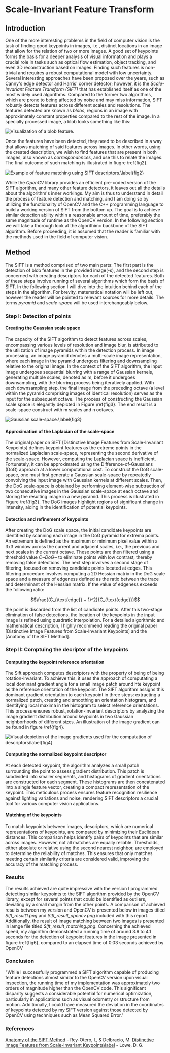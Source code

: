 # Scale-Invariant Feature Transform

## Introduction

One of the more interesting problems in the field of computer vision is the task of finding good keypoints in images, i.e., distinct locations in an image that allow for the relation of two or more images. A good set of keypoints forms the basis for a deeper analysis of visual information and plays a crucial role in tasks such as optical flow estimation, object tracking, and even 3D reconstruction based on images. Finding such features is non-trivial and requires a robust computational model with low uncertainty. Several interesting approaches have been proposed over the years, such as Canny's edge detector and Harris' corner detector; however, it is the *Scale-Invariant Feature Transform (SIFT)* that has established itself as one of the most widely used algorithms. Compared to the former two algorithms, which are prone to being affected by noise and may miss information, SIFT robustly detects features across different scales and resolutions. The features detected are known as *blobs*, regions in an image with approximately constant properties compared to the rest of the image. In a specially processed image, a blob looks something like this:

![Visualization of a blob feature.](blob.png)

Once the features have been detected, they need to be described in a way that allows matching of said features across images. In other words, using the created description, we wish to find features that are present in both images, also known as *correspondences*, and use this to relate the images. The final outcome of such matching is illustrated in fiugre \ref{fig2}.

![Example of feature matching using SIFT descriptors.\label{fig2}](sift_example.jpg)

While the *OpenCV* library provides an efficient pre-coded version of the SIFT algorithm, and many other feature detectors, it leaves out all the details about the algorithm's inner workings. My aim is thus to understand in detail the process of feature detection and matching, and I am doing so by utilizing the functionality of OpenCV and the C++ programming language to build a working version of SIFT from the bottom up. The goal is to achieve similar detection ability within a reasonable amount of time, preferably the same magnitude of runtime as the OpenCV version. In the following section we will take a thorough look at the algorithimc backbone of the SIFT algorithm. Before proceeding, it is assumed that the reader is familiar with the methods used in the field of computer vision.

## Method
The SIFT is a method comprised of two main parts: The first part is the detection of blob features in the provided image(-s), and the second step is concerned with creating descriptors for each of the detected features. Both of these steps involve running of several algorithms which form the basis of SIFT. In the following section I will dive into the intuition behind each of the steps in the algorithm. For brevity, matematical notation will be left out, however the reader will be pointed to relevant sources for more details. The terms *pyramid* and *scale-space* will be used interchangeably below.

### Step I: Detection of points

#### Creating the Guassian scale space
The capacity of the SIFT algorithm to detect features across scales, encompassing various levels of resolution and image blur, is attributed to the utilization of image pyramids within the detection process. In image processing, an image pyramid denotes a multi-scale image representation, where each image in the pyramid undergoes filtering and downsampling relative to the original image. In the context of the SIFT algorithm, the input image undergoes sequential blurring with a range of Gaussian kernels, generating multiple scales, denoted as m, before it undergoes downsampling, with the blurring process being iteratively applied. With each downsampling step, the final image from the preceding octave (a level within the pyramid comprising images of identical resolution) serves as the input for the subsequent octave. The process of constructing the Gaussian scale space is elegantly depicted in Figure \ref{fig3}. The end result is a scale-space construct with m scales and n octaves.

![Gaussian scale-space.\label{fig3}](gauss.png)

#### Approximation of the Laplacian of the scale-space
The original paper on SIFT [Distinctive Image Features from Scale-Invariant Keypoints] defines keypoint features as the extreme points in the normalized Laplacian scale-space, representing the second derivative of the scale-space. However, computing the Laplacian space is inefficient. Fortunately, it can be approximated using the Difference-of-Gaussians (DoG) approach at a lower computational cost. To construct the DoG scale-space, one must first generate a Gaussian scale-space by repeatedly convolving the input image with Gaussian kernels at different scales. Then, the DoG scale-space is obtained by performing element-wise subtraction of two consecutive images in the Gaussian scale-space at each octave and storing the resulting image in a new pyramid. This process is illustrated in Figure \ref{fig3}. The DoG images highlight regions of significant change in intensity, aiding in the identification of potential keypoints. 

#### Detection and refinement of keypoints
After creating the DoG scale space, the initial candidate keypoints are identified by scanning each image in the DoG pyramid for extrema points. An extremum is defined as the maximum or minimum pixel value within a 3x3 window across the current and adjacent scales, i.e., the previous and next scales in the current octave. These points are then filtered using a threshold value *C~DoG~* to eliminate points with low contrast, thereby removing false detections. The next step involves a second stage of filtering, focused on removing candidate points located at edges. This filtering procedure involves computing a 2D Hessian matrix in the DoG scale space and a measure of edgeness defined as the ratio between the trace and determinant of the Hessian matrix. If the value of edgeness exceeds the following ratio:

$$\frac{(C_{\text{edge}} + 1)^2}{C_{\text{edge}}}$$

the point is discarded from the list of candidate points. After this two-stage elimination of false detections, the location of the keypoints in the input image is refined using quadratic interpolation. For a detailed algorithmic and mathematical description, I highly recommend reading the original paper [Distinctive Image Features from Scale-Invariant Keypoints] and the [Anatomy of the SIFT Method].

### Step II: Comptuing the decriptor of the keypoints

#### Computing the keypoint reference orientation

The Sift approach computes descriptors with the property of being of being rotation-invariant. To achieve this, it uses the approach of computating a local dominant gradient angle for a small image patch around hte keypoint as the reference orientation of the keypoint. The SIFT algorithm assigns this dominant gradient orientation to each keypoint in three steps: extracting a normalized patch, creating and smoothing an orientation histogram, and identifying local maxima in the histogram to select reference orientations. This process ensures robust, rotation-invariant descriptors by analyzing the image gradient distribution around keypoints in two Gaussian neighborhoods of different sizes. An illustration of the image gradient can be found in figure \ref{fig4}.

![Visual depiction of the image gradients used for the computation of descriptors\label{fig4}](SIFT-descriptor.png)

#### Computing the normalized keypoint descriptor
At each detected keypoint, the algorithm analyzes a small patch surrounding the point to assess gradient distribution. This patch is subdivided into smaller segments, and histograms of gradient orientations are constructed for each segment. These histograms are then concatenated into a single feature vector, creating a compact representation of the keypoint. This meticulous process ensures feature recognition resilience against lighting variations and noise, rendering SIFT descriptors a crucial tool for various computer vision applications.

#### Matching of the keypoints 
To match keypoints between images, descriptors, which are numerical representations of keypoints, are compared by minimizing their Euclidean distances. This comparison helps identify pairs of keypoints that are similar across images. However, not all matches are equally reliable. Thresholds, either absolute or relative using the second nearest neighbor, are employed to determine the reliability of matches. This ensures that only matches meeting certain similarity criteria are considered valid, improving the accuracy of the matching process.

### Results
The results achieved are quite impressive with the version I programmed detecting similar keypoints to the SIFT algorithm provided by the OpenCV library, except for several points that could be identified as outliers, deviating by a small margin from the other points. A comparison of achieved results between my version and OpenCV is presented below in images titled *Sift_result1.png* and *Sift_result_opencv.png* included with this report. Additionally, the result of image matching between two images is presented in iamge file titled *Sift_result_matching.png*. Concerning the achieved speed, my algorithm demonstrated a running time of around 3.9 to 4.1 seconds for the detection of keypoint features in the image presented in figure \ref{fig6}, compared to an elapsed time of 0.03 seconds achieved by OpenCV

### Conclusion
"While I successfully programmed a SIFT algorithm capable of producing feature detections almost similar to the OpenCV version upon visual inspection, the running time of my implementation was approximately two orders of magnitude higher than the OpenCV code. This significant disparity suggests a considerable potential for numerical optimization, particularly in applications such as visual odometry or structure from motion. Additionally, I could have measured the deviation in the coordinates of keypoints detected by my SIFT version against those detected by OpenCV using techniques such as Mean Squared Error."

### References
[Anatomy of the SIFT Method](https://www.ipol.im/pub/art/2014/82/article.pdf) - Rey-Otero, I., & Delbracio, M.
[Distinctive Image Features from Scale-Invariant Keypoints\label](https://www.cs.ubc.ca/~lowe/papers/ijcv04.pdf) - Lowe, D. G.
